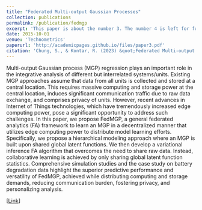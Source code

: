 ```yaml
---
title: "Federated Multi-output Gaussian Processes"
collection: publications
permalink: /publication/fedmgp
excerpt: 'This paper is about the number 3. The number 4 is left for future work.'
date: 2015-10-01
venue: 'Technometrics'
paperurl: 'http://academicpages.github.io/files/paper3.pdf'
citation: 'Chung, S., & Kontar, R. (2023) &quot;Federated Multi-output Gaussian Processes,&quot; <i>Technometrics</i>, DOI: 10.1080/00401706.2023.2238834.'
---
```

Multi-output Gaussian process (MGP) regression plays an important role in the integrative analysis of different but interrelated systems/units. Existing MGP approaches assume that data from all units is collected and stored at a central location. This requires massive computing and storage power at the central location, induces significant communication traffic due to raw data exchange, and comprises privacy of units. However, recent advances in Internet of Things technologies, which have tremendously increased edge computing power, pose a significant opportunity to address such challenges. In this paper, we propose FedMGP, a general federated analytics (FA) framework to learn an MGP in a decentralized manner that utilizes edge computing power to distribute model learning efforts. Specifically, we propose a hierarchical modeling approach where an MGP is built upon shared global latent functions. We then develop a variational inference FA algorithm that overcomes the need to share raw data. Instead, collaborative learning is achieved by only sharing global latent function statistics. Comprehensive simulation studies and the case study on battery degradation data highlight the superior predictive performance and versatility of FedMGP, achieved while distributing computing and storage demands, reducing communication burden, fostering privacy, and personalizing analysis.

[[Link](https://www.tandfonline.com/doi/full/10.1080/00401706.2023.2238834)]

